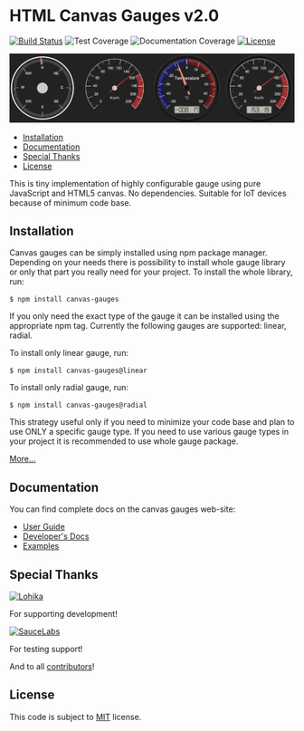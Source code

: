 # HTML Canvas Gauges v2.0

[![Build Status](https://travis-ci.org/Mikhus/canvas-gauges.svg?branch=v2.0.0)](https://travis-ci.org/Mikhus/canvas-gauges) ![Test Coverage](https://rawgit.com/Mikhus/canvas-gauges/v2.0.0/test-coverage.svg) ![Documentation Coverage](https://rawgit.com/Mikhus/canvas-gauges/v2.0.0/docs-coverage.svg) [![License](https://img.shields.io/badge/license-MIT-blue.svg)](https://raw.githubusercontent.com/Mikhus/canvas-gauges/v2.0.0/LICENSE)

[![Canvas Gauges](https://raw.githubusercontent.com/Mikhus/blob/master/gauges.png)](https://rawgit.com/Mikhus/canvas-gauges/v2.0.0/examples/radial-component.html)

<!-- toc -->

- [Installation](#installation)
- [Documentation](#documentation)
- [Special Thanks](#special-thanks)
- [License](#license)

<!-- tocstop -->

This is tiny implementation of highly configurable gauge using pure JavaScript and HTML5 canvas.
No dependencies. Suitable for IoT devices because of minimum code base.

## Installation

Canvas gauges can be simply installed using npm package manager. Depending on your needs there is possibility to install whole gauge library or only that part you really need for your project.
To install the whole library, run:

    $ npm install canvas-gauges

If you only need the exact type of the gauge it can be installed using the appropriate npm tag. Currently the following gauges are supported: linear, radial.

To install only linear gauge, run:

    $ npm install canvas-gauges@linear

To install only radial gauge, run:

    $ npm install canvas-gauges@radial

This strategy useful only if you need to minimize your code base and plan to use ONLY a specific gauge type. If you need to use various gauge types in your project it is recommended to use whole gauge package.

[More...](http://canvas-gauges.com/documentation/user-guide/#installing)

## Documentation

You can find complete docs on the canvas gauges web-site:

 * [User Guide](http://canvas-gauges.com/documentation/user-guide/)
 * [Developer's Docs](http://canvas-gauges.com/documentation/api/)
 * [Examples](http://canvas-gauges.com/documentation/examples/)

## Special Thanks

[![Lohika](http://www.lohika.com/wp-content/themes/gridalicious/images/lohika_full.svg)](http://www.lohika.com/)

For supporting development!

[![SauceLabs](http://info.saucelabs.com/rs/468-XBT-687/images/ink-logo.png)](http://saucelabs.com/)

For testing support!

And to all [contributors](https://github.com/Mikhus/canvas-gauges/graphs/contributors)!

## License

This code is subject to [MIT](https://raw.githubusercontent.com/Mikhus/canvas-gauges/v2.0.0/LICENSE) license.
